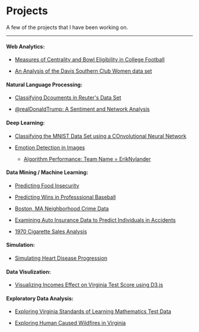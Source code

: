 # Projects

A few of the projects that I have been working on.  

***

#### Web Analytics:  

* [Measures of Centrality and Bowl Eligibility in College Football](https://github.com/eriknylander99/nylander/about.md)  

* [An Analysis of the Davis Southern Club Women data set](https://github.com/eriknylander99/DATA620/blob/master/Detzel_Nylander_Week6.ipynb)  


#### Natural Language Processing:

* [Classifying Dcouments in Reuter's Data Set](https://github.com/eriknylander99/DATA620/blob/master/DATA620_Reuter's_Document_Classifier.ipynb)  

* [\@realDonaldTrump: A Sentiment and Network Analysis](https://github.com/eriknylander99/DATA620/blob/master/Trump_Sentiment_en_td_bc_sn.ipynb)  


#### Deep Learning:  

* [Classifying the MNIST Data Set using a COnvolutional Neural Network](https://github.com/eriknylander99/DATA622/blob/master/cnn2_mnist.py)

* [Emotion Detection in Images]()
    + [Algorithm Performance: Team Name = ErikNylander](https://inclass.kaggle.com/c/emotion-detection-from-facial-expressions/leaderboard/public)


#### Data Mining / Machine Learning:  

* [Predicting Food Insecurity](https://github.com/eriknylander99/DATA621/blob/master/Submitted_IS621_FinalProject.pdf)

* [Predicting Wins in Professsional Baseball](https://github.com/eriknylander99/DATA621/blob/master/HW2_Nylander_Erik.pdf)

* [Boston, MA Neighborhood Crime Data](https://github.com/eriknylander99/DATA621/blob/master/621HW4_Erik_Nylander.pdf)

* [Examining Auto Insurance Data to Predict Individuals in Accidents](https://github.com/eriknylander99/DATA621/blob/master/621HW5_Erik_Nylander.pdf)

* [1970 Cigarette Sales Analysis](https://github.com/eriknylander99/DATA621/blob/master/HW1_Nylander_Erik.pdf) 


#### Simulation:  

* [Simulating Heart Disease Progression](https://github.com/eriknylander99/DATA604/blob/master/HeartDisease.pdf)

#### Data Visulization: 

* [Visualizing Incomes Effect on Virginia Test Score using D3.js](http://eriknylander99.github.io/IS608_Final_Project/index.html#)

#### Exploratory Data Analysis:  

* [Exploring Virginia Standards of Learning Mathematics Test Data](https://rpubs.com/enylander/33443)  

* [Exploring Human Caused Wildfires in Virginia](https://rpubs.com/enylander/47735)
